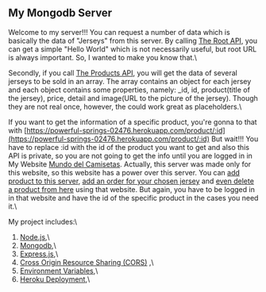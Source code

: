 ## My Mongodb Server

Welcome to my server!!! You can request a number of data which is basically the data of "Jerseys" from this server. By calling [The Root API](https://powerful-springs-02476.herokuapp.com/), you can get a simple "Hello World" which is not necessarily useful, but root URL is always important. So, I wanted to make you know that.\

Secondly, if you call [The Products API](https://powerful-springs-02476.herokuapp.com/products), you will get the data of several jerseys to be sold in an array. The array contains an object for each jersey and each object contains some properties, namely: \_id, id, product(title of the jersey), price, detail and image(URL to the picture of the jersey). Though they are not real once, however, the could work great as placeholders.\

If you want to get the information of a specific product, you're gonna to that with [https://powerful-springs-02476.herokuapp.com/product/:id](https://powerful-springs-02476.herokuapp.com/product/:id) But wait!!! You have to replace :id with the id of the product you want to get and also this API is private, so you are not going to get the info until you are logged in in My Website [Mundo del Camisetas](https://full-stack-sport-grocery.web.app/). Actually, this server was made only for this website, so this website has a power over this server. You can [add product to this server](https://powerful-springs-02476.herokuapp.com/addProduct), [add an order for your chosen jersey](https://powerful-springs-02476.herokuapp.com/addOrder) and [even delete a product from here](https://powerful-springs-02476.herokuapp.com/deleteProduct/:_id) using that website. But again, you have to be logged in in that website and have the id of the specific product in the cases you need it.\

My project includes:\

1.  [Node.js](https://nodejs.org/en/),\
2.  [Mongodb](https://www.mongodb.com/),\
3.  [Express.js](https://expressjs.com/),\
4.  [Cross Origin Resource Sharing (CORS)](https://developer.mozilla.org/en-US/docs/Web/HTTP/CORS) ,\
5.  [Environment Variables](https://www.npmjs.com/package/dotenv),\
6.  [Heroku Deployment](https://devcenter.heroku.com/categories/reference),\
